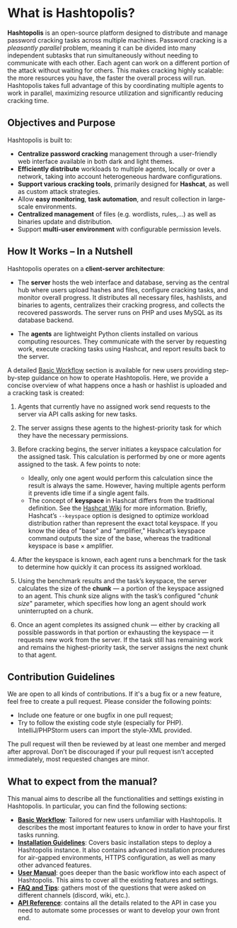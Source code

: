 # What is Hashtopolis?

<!-- > [!CAUTION]
> This is the new documentation of Hashtopolis. It is work in progress, so use with care!
>
> You can find the old documentation still inside this folder, please check the [Hashtopolis Communication Protocol (V2)](protocol.pdf) docs. The user api documentation can be found here: [Hashtopolis User API (V1)](user-api/user-api.pdf). -->

**Hashtopolis** is an open-source platform designed to distribute and manage password cracking tasks across multiple machines. 
Password cracking is a *pleasantly parallel* problem, meaning it can be divided into many independent subtasks that run simultaneously without needing to communicate with each other. Each agent can work on a different portion of the attack without waiting for others. This makes cracking highly scalable: the more resources you have, the faster the overall process will run. Hashtopolis takes full advantage of this by coordinating multiple agents to work in parallel, maximizing resource utilization and significantly reducing cracking time.

## Objectives and Purpose

Hashtopolis is built to:

- **Centralize password cracking** management through a user-friendly web interface available in both dark and light themes.
- **Efficiently distribute** workloads to multiple agents, locally or over a network, taking into account heterogeneous hardware configurations.
- **Support various cracking tools**, primarily designed for **Hashcat**, as well as custom attack strategies.
- Allow **easy monitoring**, **task automation**, and result collection in large-scale environments.
- **Centralized management** of files (e.g. wordlists, rules,...) as well as binaries update and distribution.
- Support **multi-user environment** with configurable permission levels.


## How It Works – In a Nutshell

Hashtopolis operates on a **client-server architecture**:

- The **server** hosts the web interface and database, serving as the central hub where users upload hashes and files, configure cracking tasks, and monitor overall progress. It distributes all necessary files, hashlists, and binaries to agents, centralizes their cracking progress, and collects the recovered passwords. The server runs on PHP and uses MySQL as its database backend.

- The **agents** are lightweight Python clients installed on various computing resources. They communicate with the server by requesting work, execute cracking tasks using Hashcat, and report results back to the server.

A detailed [Basic Workflow](./user_manual/basic_workflow.md) section is available for new users providing step-by-step guidance on how to operate Hashtopolis. Here, we provide a concise overview of what happens once a hash or hashlist is uploaded and a cracking task is created:

1. Agents that currently have no assigned work send requests to the server via API calls asking for new tasks.

2. The server assigns these agents to the highest-priority task for which they have the necessary permissions.

3. Before cracking begins, the server initiates a keyspace calculation for the assigned task. This calculation is performed by one or more agents assigned to the task. A few points to note:
    - Ideally, only one agent would perform this calculation since the result is always the same. However, having multiple agents perform it prevents idle time if a single agent fails.
    - The concept of **keyspace** in Hashcat differs from the traditional definition. See the [Hashcat Wiki](https://hashcat.net/wiki/doku.php?id=frequently_asked_questions#what_is_a_keyspace) for more information.
    Briefly, Hashcat’s `--keyspace` option is designed to optimize workload distribution rather than represent the exact total keyspace. If you know the idea of "base" and "amplifier," Hashcat’s keyspace command outputs the size of the base, whereas the traditional keyspace is base × amplifier.

4. After the keyspace is known, each agent runs a benchmark for the task to determine how quickly it can process its assigned workload.

5. Using the benchmark results and the task’s keyspace, the server calculates the size of the **chunk** — a portion of the keyspace assigned to an agent. This chunk size aligns with the task’s configured "*chunk size*" parameter, which specifies how long an agent should work uninterrupted on a chunk.

6. Once an agent completes its assigned chunk — either by cracking all possible passwords in that portion or exhausting the keyspace — it requests new work from the server. If the task still has remaining work and remains the highest-priority task, the server assigns the next chunk to that agent.

## Contribution Guidelines
We are open to all kinds of contributions. If it's a bug fix or a new feature, feel free to create a pull request. Please consider the following points:

- Include one feature or one bugfix in one pull request;
- Try to follow the existing code style (especially for PHP). IntelliJ/PHPStorm users can import the style-XML provided.

The pull request will then be reviewed by at least one member and merged after approval. Don’t be discouraged if your pull request isn’t accepted immediately, most requested changes are minor.


## What to expect from the manual?

This manual aims to describe all the functionalities and settings existing in Hashtopolis. In particular, you can find the following sections:

- [**Basic Workflow**](./user_manual/basic_workflow.md): Tailored for new users unfamiliar with Hashtopolis. It describes the most important features to know in order to have your first tasks running.
- [**Installation Guidelines**](./installation_guidelines/basic_install.md): Covers basic installation steps to deploy a Hashtopolis instance. It also contains advanced installation procedures for air-gapped environments, HTTPS configuration, as well as many other advanced features.
- [**User Manual**](./user_manual/agents.md): goes deeper than the basic workflow into each aspect of Hashtopolis. This aims to cover all the existing features and settings. 
- [**FAQ and Tips**](./faq_tips/faq.md): gathers most of the questions that were asked on different channels (discord, wiki, etc.).
- [**API Reference**](./api.md): contains all the details related to the API in case you need to automate some processes or want to develop your own front end. 